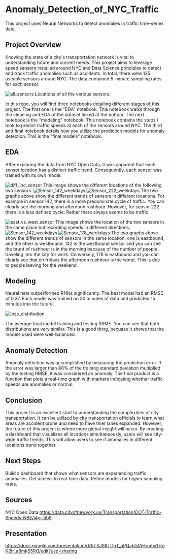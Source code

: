 # Anomaly_Detection_of_NYC_Traffic
This project uses Neural Networks to detect anomalies in traffic time-series data.

## Project Overview

Knowing the state of a city's transportation network is vital to understanding future and current needs. This project aims to leverage speed sensors installed around NYC and Data Science principles to detect and track traffic anomalies such as accidents. In total, there were 135 useable sensors around NYC. The data contained 5-minute sampling rates for each sensor.

![all_sensors](https://user-images.githubusercontent.com/65979022/98952514-8bf44500-24c9-11eb-9ed1-7e466c38da4f.png)
Locations of all the various sensors.


In this repo, you will find three notebooks detailing different stages of this project. The first one is the "EDA" notebook. This notebook walks through the cleaning and EDA of the dataset linked at the bottom. The next notebook is the "modeling" notebook. This notebook contains the steps I took to predict traffic speeds at each of the sensors around NYC. The third and final notebook details how you utilize the prediction models for anomaly detection. This is the "final models" notebook.

## EDA

After exploring the data from NYC Open Data, it was apparent that each sensor location has a distinct traffic trend. Consequently, each sensor was trained with its own model.

![diff_loc_sensor](https://user-images.githubusercontent.com/65979022/98952527-8f87cc00-24c9-11eb-8d7b-dccdfb947947.png)
This image shows the different locations of the following two sensors.
![Sensor_142_weekdays](https://user-images.githubusercontent.com/65979022/98954296-a5968c00-24cb-11eb-85c0-a3249d99dbed.png)
![Sensor_222_weekdays](https://user-images.githubusercontent.com/65979022/98955434-dcb96d00-24cc-11eb-8cba-8b4d3d8e59f7.png)
The two graphs above show the different trends of sensors in different locations. For example in sensor 142, there is a more predominate cycle of traffic. You can clearly see the morning and afternoon rushhour. However, for sensor 222 there is a less defined cycle. Rather there always seems to be traffic.



![east_vs_west_sensor](https://user-images.githubusercontent.com/65979022/98952536-944c8000-24c9-11eb-97fc-d3df050ba888.png)
This image shows the location of the two sensors in the same place but recording speeds in different directions.
![Sensor_142_weekdays](https://user-images.githubusercontent.com/65979022/98954296-a5968c00-24cb-11eb-85c0-a3249d99dbed.png)
![Sensor_178_weekdays](https://user-images.githubusercontent.com/65979022/98955449-e216b780-24cc-11eb-8f9d-f0085b7dbbe9.png)
The two graphs above show the different trends of sensors in the same location, one is eastbound, and the other is westbound. 142 is the westbound sensor and you can see the brunt of rushhour is in the morning because of the number of people traveling into the city for work. Conversely, 178 is eastbound and you can clearly see that on fridays the afternoon rushhour is the worst. This is due to people leaving for the weekend. 


## Modeling

Neural nets outperformed RNNs significantly. The best model had an RMSE of 0.37. Each model was trained on 30 minutes of data and predicted 15 minutes into the future.

![loss_distribution](https://user-images.githubusercontent.com/65979022/98952531-91ea2600-24c9-11eb-903b-29118d023603.png)

The average final model training and testing RSME. You can see that both distributions are very similar. This is a good thing, becuase it shows that the models used were well-balanced.

## Anomaly Detection

Anomaly detection was accomplished by measuring the prediction error. If the error was larger than 80% of the training standard deviation multiplied by the testing RMSE, it was considered an anomaly. The final product is a function that plots a real-time graph with markers indicating whether traffic speeds are anomalies or normal.

## Conclusion

This project is an excellent start to understanding the complexities of city transportation. It can be utilized by city transportation officials to learn what areas are accident prone and need to have thier lanes expanded. However, the future of this project is where more global insight will occur. By creating a dashboard that visualizes all locations simultaneously, users will see city-wide traffic trends. This will allow users to see if anomalies in different locations trend together.

## Next Steps

Build a dashboard that shows what sensors are experiencing traffic anomalies.
Get access to real-time data.
Refine models for higher sampling rates.


## Sources

NYC Open Data https://data.cityofnewyork.us/Transportation/DOT-Traffic-Speeds-NBE/i4gi-tjb9

## Presentation
https://docs.google.com/presentation/d/1iTXJS8TDgT_aPQahIsIAHrmtvj17reK2Ir_a8mkS5RQ/edit?usp=sharing
